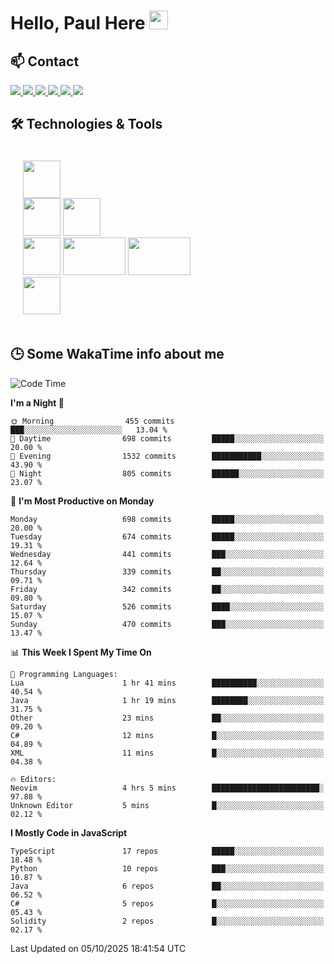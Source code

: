 # Hello, Paul Here <img src="https://raw.githubusercontent.com/MartinHeinz/MartinHeinz/master/wave.gif" width="30px">

<!--
Here are some ideas to get you started:

- 🔭 I’m currently working on ...
- 🌱 I’m currently learning ...
- 👯 I’m looking to collaborate on ...
- 🤔 I’m looking for help with ...
- 💬 Ask me about ...
- 📫 How to reach me: ...
- 😄 Pronouns: ...
- ⚡ Fun fact: ...
-->


## 📫 Contact

<p>
 <a href="https://RaveHunter05.github.io">
  <img src="https://img.shields.io/badge/ravehunter05-%23206A5D.svg?&style=for-the-badge&logo=jquery&logoColor=white" />
 </a>

 <a href="https://www.linkedin.com/in/paul-sotelo-rocha-68733687/">
  <img src="https://img.shields.io/badge/connect-%230077B5.svg?&style=for-the-badge&logo=linkedin&logoColor=white" />
 </a>

 <a href="https://join.skype.com/invite/viy3VgZfhRKv">
  <img src="https://img.shields.io/badge/chat-%2300AFF0.svg?&style=for-the-badge&logo=skype&logoColor=white" />
 </a>

 <a href="mailto:paulsotelo97@gmail.com">
  <img src="https://img.shields.io/badge/email-%23C14438.svg?&style=for-the-badge&logo=Gmail&logoColor=white" />
 </a>

 <a href="https://wa.me/50577312543">
  <img src="https://img.shields.io/badge/Whatsapp-%2300BFA5.svg?&style=for-the-badge&logo=Whatsapp&logoColor=white" />
 </a>
  
   <a href="https://telegram.me/RaveHunter05">
  <img src="https://img.shields.io/badge/Telegram-%23206A5D.svg?&style=for-the-badge&logo=Telegram&logoColor=white" />
 </a>
</p>

## 🛠️ Technologies & Tools

<div style="display: flex; flex-direction: column; padding: 20px;">
 
<div> <img src="https://cdn.pixabay.com/photo/2020/02/22/16/29/penguin-4871045_640.png" width="60" height="60"/> </div>
<div>
<img src="https://static-00.iconduck.com/assets.00/react-icon-2048x2048-o8k3ymqa.png" width="60" height="60"/>
<img src="https://www.drupal.org/files/project-images/nextjs-icon-dark-background.png" width="60" height="60" />
</div>
<div>
 <img src="https://upload.wikimedia.org/wikipedia/commons/thumb/c/c3/Python-logo-notext.svg/1200px-Python-logo-notext.svg.png" width="60" height="60" />
 <img src="https://www.ibm.com/content/dam/adobe-cms/instana/media_logo/dotnetCore.component.complex-narrative-xl.ts=1691583540732.png/content/adobe-cms/mx/es/products/instana/supported-technologies/dotnet-core-monitoring/_jcr_content/root/table_of_contents/body/content_section_styled/content-section-body/complex_narrative/logoimage" width="100" height="60" />
  <img src="https://cdn.bap-software.net/2024/08/26213247/spring.jpg" width="100" height="60" />
</div>

<div>
<img src="https://s2.coinmarketcap.com/static/img/coins/200x200/1027.png" width="60" height="60" />
</div>
</div>

## 🕒 Some WakaTime info about me

<!--START_SECTION:waka-->
![Code Time](http://img.shields.io/badge/Code%20Time-939%20hrs%2047%20mins-blue)

**I'm a Night 🦉** 

```text
🌞 Morning                455 commits         ███░░░░░░░░░░░░░░░░░░░░░░   13.04 % 
🌆 Daytime                698 commits         █████░░░░░░░░░░░░░░░░░░░░   20.00 % 
🌃 Evening                1532 commits        ███████████░░░░░░░░░░░░░░   43.90 % 
🌙 Night                  805 commits         ██████░░░░░░░░░░░░░░░░░░░   23.07 % 
```
📅 **I'm Most Productive on Monday** 

```text
Monday                   698 commits         █████░░░░░░░░░░░░░░░░░░░░   20.00 % 
Tuesday                  674 commits         █████░░░░░░░░░░░░░░░░░░░░   19.31 % 
Wednesday                441 commits         ███░░░░░░░░░░░░░░░░░░░░░░   12.64 % 
Thursday                 339 commits         ██░░░░░░░░░░░░░░░░░░░░░░░   09.71 % 
Friday                   342 commits         ██░░░░░░░░░░░░░░░░░░░░░░░   09.80 % 
Saturday                 526 commits         ████░░░░░░░░░░░░░░░░░░░░░   15.07 % 
Sunday                   470 commits         ███░░░░░░░░░░░░░░░░░░░░░░   13.47 % 
```


📊 **This Week I Spent My Time On** 

```text
💬 Programming Languages: 
Lua                      1 hr 41 mins        ██████████░░░░░░░░░░░░░░░   40.54 % 
Java                     1 hr 19 mins        ████████░░░░░░░░░░░░░░░░░   31.75 % 
Other                    23 mins             ██░░░░░░░░░░░░░░░░░░░░░░░   09.20 % 
C#                       12 mins             █░░░░░░░░░░░░░░░░░░░░░░░░   04.89 % 
XML                      11 mins             █░░░░░░░░░░░░░░░░░░░░░░░░   04.38 % 

🔥 Editors: 
Neovim                   4 hrs 5 mins        ████████████████████████░   97.88 % 
Unknown Editor           5 mins              █░░░░░░░░░░░░░░░░░░░░░░░░   02.12 % 
```

**I Mostly Code in JavaScript** 

```text
TypeScript               17 repos            █████░░░░░░░░░░░░░░░░░░░░   18.48 % 
Python                   10 repos            ███░░░░░░░░░░░░░░░░░░░░░░   10.87 % 
Java                     6 repos             ██░░░░░░░░░░░░░░░░░░░░░░░   06.52 % 
C#                       5 repos             █░░░░░░░░░░░░░░░░░░░░░░░░   05.43 % 
Solidity                 2 repos             █░░░░░░░░░░░░░░░░░░░░░░░░   02.17 % 
```




 Last Updated on 05/10/2025 18:41:54 UTC
<!--END_SECTION:waka-->

